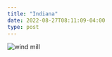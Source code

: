 ```yaml
---
title: "Indiana"
date: 2022-08-27T08:11:09-04:00
type: post
---
```


![wind mill](https://lh3.googleusercontent.com/pw/AL9nZEXm7wCcxdwxnANma49sUBLUPR1W07E-SpntgYmo57EQ62MjmZg0yps6Jiu_DcO8oguMrBQpO8GY3V9Jm6BKgYRm3rGCw4fy0HrTWbmDGANe0_TCYhD0uhwD2gloFjuzT79wru7P-h_kqCFGhUFVKqVwcw=w1080-h810-no)
